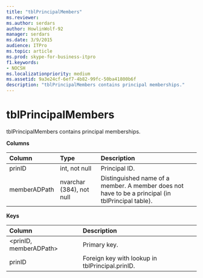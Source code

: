```yaml
---
title: "tblPrincipalMembers"
ms.reviewer: 
ms.author: serdars
author: HowlinWolf-92
manager: serdars
ms.date: 3/9/2015
audience: ITPro
ms.topic: article
ms.prod: skype-for-business-itpro
f1.keywords:
- NOCSH
ms.localizationpriority: medium
ms.assetid: 9a3e24cf-6ef7-4b82-99fc-50ba41800b6f
description: "tblPrincipalMembers contains principal memberships."
---
```


# tblPrincipalMembers
 
tblPrincipalMembers contains principal memberships.
  
**Columns**

|**Column**|**Type**|**Description**|
|:-----|:-----|:-----|
|prinID  <br/> |int, not null  <br/> |Principal ID.  <br/> |
|memberADPath  <br/> |nvarchar (384), not null  <br/> |Distinguished name of a member. A member does not have to be a principal (in tblPrincipal table).  <br/> |
   
**Keys**

|**Column**|**Description**|
|:-----|:-----|
|\<prinID, memberADPath\>  <br/> |Primary key.  <br/> |
|prinID  <br/> |Foreign key with lookup in tblPrincipal.prinID.  <br/> |
   


